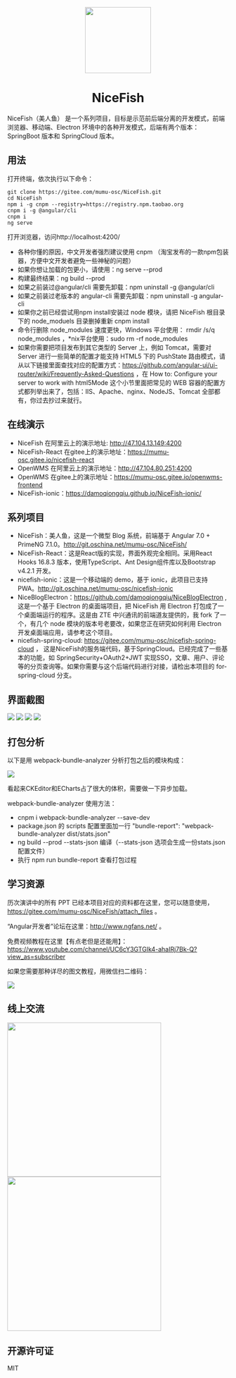 <p align="center">
    <img width="150" src="./src/assets/imgs/nice-fish.png">
</p>

<h1 align="center">NiceFish</h1>

<div align="left">
NiceFish（美人鱼） 是一个系列项目，目标是示范前后端分离的开发模式，前端浏览器、移动端、Electron 环境中的各种开发模式，后端有两个版本：SpringBoot 版本和 SpringCloud 版本。
</div>

## 用法

打开终端，依次执行以下命令：

    git clone https://gitee.com/mumu-osc/NiceFish.git
    cd NiceFish
    npm i -g cnpm --registry=https://registry.npm.taobao.org
    cnpm i -g @angular/cli
    cnpm i
    ng serve

打开浏览器，访问http://localhost:4200/

* 各种你懂的原因，中文开发者强烈建议使用 cnpm （淘宝发布的一款npm包装器，方便中文开发者避免一些神秘的问题）
* 如果你想让加载的包更小，请使用：ng serve --prod
* 构建最终结果：ng build --prod
* 如果之前装过@angular/cli 需要先卸载：npm uninstall -g @angular/cli
* 如果之前装过老版本的 angular-cli 需要先卸载：npm uninstall -g angular-cli
* 如果你之前已经尝试用npm install安装过 node 模块，请把 NiceFish 根目录下的 node_moduels 目录删掉重新 cnpm install
* 命令行删除 node_modules 速度更快，Windows 平台使用： rmdir /s/q node_modules ，*nix平台使用：sudo rm -rf node_modules
* 如果你需要把项目发布到其它类型的 Server 上，例如 Tomcat，需要对 Server 进行一些简单的配置才能支持 HTML5 下的 PushState 路由模式，请从以下链接里面查找对应的配置方式：https://github.com/angular-ui/ui-router/wiki/Frequently-Asked-Questions ，在
How to: Configure your server to work with html5Mode 这个小节里面把常见的 WEB 容器的配置方式都列举出来了，包括：IIS、Apache、nginx、NodeJS、Tomcat 全部都有，你过去抄过来就行。

## 在线演示

- NiceFish 在阿里云上的演示地址: http://47.104.13.149:4200
- NiceFish-React 在gitee上的演示地址：https://mumu-osc.gitee.io/nicefish-react
- OpenWMS 在阿里云上的演示地址：http://47.104.80.251:4200
- OpenWMS 在gitee上的演示地址：https://mumu-osc.gitee.io/openwms-frontend
- NiceFish-ionic：https://damoqiongqiu.github.io/NiceFish-ionic/

## 系列项目

* NiceFish：美人鱼，这是一个微型 Blog 系统，前端基于 Angular 7.0 + PrimeNG 7.1.0。http://git.oschina.net/mumu-osc/NiceFish/
* NiceFish-React：这是React版的实现，界面外观完全相同。采用React Hooks 16.8.3 版本，使用TypeScript、Ant Design组件库以及Bootstrap v4.2.1 开发。
* nicefish-ionic：这是一个移动端的 demo，基于 ionic，此项目已支持 PWA。http://git.oschina.net/mumu-osc/nicefish-ionic
* NiceBlogElectron：https://github.com/damoqiongqiu/NiceBlogElectron ,这是一个基于 Electron 的桌面端项目，把 NiceFish 用 Electron 打包成了一个桌面端运行的程序。这是由 ZTE 中兴通讯的前端道友提供的，我 fork 了一个，有几个 node 模块的版本号老要改，如果您正在研究如何利用 Electron 开发桌面端应用，请参考这个项目。
* nicefish-spring-cloud: https://gitee.com/mumu-osc/nicefish-spring-cloud ， 这是NiceFish的服务端代码，基于SpringCloud。已经完成了一些基本的功能，如 SpringSecurity+OAuth2+JWT 实现SSO，文章、用户、评论等的分页查询等。如果你需要与这个后端代码进行对接，请检出本项目的 for-spring-cloud 分支。

## 界面截图

<img src="./src/assets/imgs/1.png">

<img src="./src/assets/imgs/2.png">

<img src="./src/assets/imgs/3.png">

<img src="./src/assets/imgs/4.png">

## 打包分析

以下是用 webpack-bundle-analyzer 分析打包之后的模块构成：

<img src="./src/assets/imgs/bundle-report.png">

看起来CKEditor和ECharts占了很大的体积，需要做一下异步加载。

webpack-bundle-analyzer 使用方法：

- cnpm i webpack-bundle-analyzer --save-dev
- package.json 的 scripts 配置里面加一行 "bundle-report": "webpack-bundle-analyzer dist/stats.json"
- ng build --prod --stats-json 编译（--stats-json 选项会生成一份stats.json配置文件）
- 执行 npm run bundle-report 查看打包过程

## 学习资源

历次演讲中的所有 PPT 已经本项目对应的资料都在这里，您可以随意使用，https://gitee.com/mumu-osc/NiceFish/attach_files 。

“Angular开发者”论坛在这里：http://www.ngfans.net/ 。

免费视频教程在这里【有点老但是还能用】：https://www.youtube.com/channel/UC6cY3GTGIk4-ahaIRj7Bk-Q?view_as=subscriber

如果您需要那种详尽的图文教程，用微信扫二维码：

<img src="/src/assets/imgs/qr-code.png"/>

## 线上交流

<img src="/src/assets/imgs/qq-1.jpg" width="350"/>

<img src="/src/assets/imgs/wx-1.jpg" width="350"/>

## 开源许可证

MIT